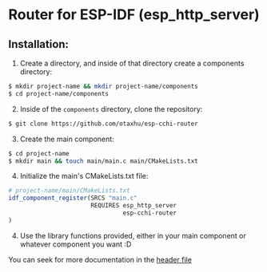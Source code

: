 # Router for ESP-IDF (esp_http_server)

## Installation:
1. Create a directory, and inside of that directory create a components directory:
```sh
$ mkdir project-name && mkdir project-name/components
$ cd project-name/components
```
2. Inside of the `components` directory, clone the repository:
```sh
$ git clone https://github.com/otaxhu/esp-cchi-router
```
3. Create the main component:
```sh
$ cd project-name
$ mkdir main && touch main/main.c main/CMakeLists.txt
```
4. Initialize the main's CMakeLists.txt file:
```cmake
# project-name/main/CMakeLists.txt
idf_component_register(SRCS "main.c"
                       REQUIRES esp_http_server
                                esp-cchi-router
)
```
4. Use the library functions provided, either in your main component or whatever component you want :D

You can seek for more documentation in the [header file](/include/esp_cchi.h)
